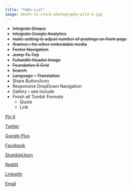 ```yaml
---
title: "ToDo-List"
image: death-to-stock-photography-wild-4.jpg
---
```

* <s>Integrate Disqus</s>
* <s>Integrate Google Analytics</s>
* <s>make setting to adjust number of postings on front page</s>
* <s>Iframes › for other embedable media</s>
* <s>Footer Navigation</s>
* <s>Jump To Top</s>
* <s>Fullwidth Header Image</s>
* <s>Foundation 6 Grid</s>
* <s>Search</s>
* <s>Language – Translation</s>
* Share Button/Icon
* Responsive DropDown Navigation
* Gallery › see include
* Finish all Tumblr Formats
  * Quote
  * Link


<a href="http://pinterest.com/pin/create/button/?url={{ site.url }}{{ site.baseurl }}{{ page.url }}&media={{ site.urlimg }}{{ page.image }}&description={{ page.content | truncatewords: 40 | strip_html }}" class="pin-it-button" count-layout="horizontal">Pin It</a>


<!-- Twitter (url, text, @mention) -->
<a href="http://twitter.com/share?url={{ site.url }}{{ site.baseurl }}{{ page.url }}&text=&raquo;{{ page.title }}&laquo;&via={{ site.socialmedia.twitter }}">Twitter</a>

<!-- Google Plus (url) -->
<a href="https://plus.google.com/share?url={{ site.url }}{{ site.baseurl }}/{{ page.url }}">
Google Plus</a>

<!-- Facebook (url) -->
<a href="http://www.facebook.com/sharer/sharer.php?u={{ site.url }}{{ site.baseurl }}{{ page.url }}">Facebook</a>

<!-- StumbleUpon (url, title) -->
<a href="http://www.stumbleupon.com/submit?url={{ site.url }}{{ site.baseurl }}{{ page.url }}&title={{ page.title }}">StumbleUpon</a>

<!-- Reddit (url, title) -->
<a href="http://reddit.com/submit?url={{ site.url }}{{ site.baseurl }}{{ page.url }}&title={{ page.title }}">Reddit</a>

<!-- LinkedIn (url, title, summary, source url) -->
<a href="http://www.linkedin.com/shareArticle?url={{ site.url }}{{ site.baseurl }}/{{ page.url }}&title={{ page.title }}&summary={{ content }}&source={{ site.url }}{{ site.baseurl }}/{{ page.url }}">LinkedIn</a>

<!-- Email (subject, body) -->
<a href="mailto:?subject={{ page.title }}&body={{ content }}">Email</a>